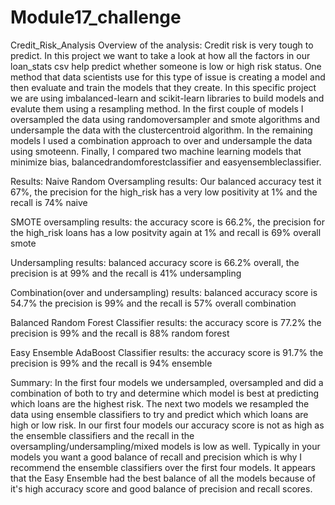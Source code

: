 # Module17_challenge
Credit_Risk_Analysis
Overview of the analysis:
Credit risk is very tough to predict. In this project we want to take a look at how all the factors in our loan_stats csv help predict whether someone is low or high risk status. One method that data scientists use for this type of issue is creating a model and then evaluate and train the models that they create. In this specific project we are using imbalanced-learn and scikit-learn libraries to build models and evalute them using a resampling method. In the first couple of models I oversampled the data using randomoversampler and smote algorithms and undersample the data with the clustercentroid algorithm. In the remaining models I used a combination approach to over and undersample the data using smoteenn. Finally, I compared two machine learning models that minimize bias, balancedrandomforestclassifier and easyensembleclassifier.

Results:
Naive Random Oversampling results: Our balanced accuracy test it 67%, the precision for the high_risk has a very low positivity at 1% and the recall is 74%
naive

SMOTE oversampling results: the accuracy score is 66.2%, the precision for the high_risk loans has a low positvity again at 1% and recall is 69% overall
smote

Undersampling results: balanced accuracy score is 66.2% overall, the precision is at 99% and the recall is 41%
undersampling

Combination(over and undersampling) results: balanced accuracy score is 54.7% the precision is 99% and the recall is 57% overall
combination

Balanced Random Forest Classifier results: the accuracy score is 77.2% the precision is 99% and the recall is 88%
random forest

Easy Ensemble AdaBoost Classifier results: the accuracy score is 91.7% the precision is 99% and the recall is 94%
ensemble

Summary:
In the first four models we undersampled, oversampled and did a combination of both to try and determine which model is best at predicting which loans are the highest risk. The next two models we resampled the data using ensemble classifiers to try and predict which which loans are high or low risk. In our first four models our accuracy score is not as high as the ensemble classifiers and the recall in the oversampling/undersampling/mixed models is low as well. Typically in your models you want a good balance of recall and precision which is why I recommend the ensemble classifiers over the first four models. It appears that the Easy Ensemble had the best balance of all the models because of it's high accuracy score and good balance of precision and recall scores.